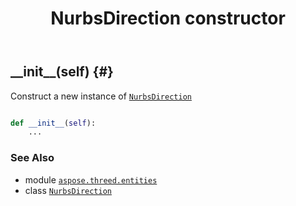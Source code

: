 ﻿---
title: NurbsDirection constructor
second_title: Aspose.3D for Python via .NET API References
description: 
type: docs
weight: 10
url: /python-net/aspose.threed.entities/nurbsdirection/__init__/
is_root: false
---

## \_\_init\_\_(self) {#}

Construct a new instance of [`NurbsDirection`](/3d/python-net/aspose.threed.entities/nurbsdirection)



```python

def __init__(self):
    ...
```





### See Also
* module [`aspose.threed.entities`](../../)
* class [`NurbsDirection`](/3d/python-net/aspose.threed.entities/nurbsdirection)
